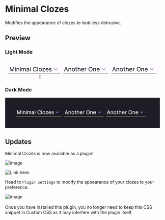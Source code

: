 # Minimal Clozes
Modifies the appearance of clozes to look less obtrusive.

## Preview
### Light Mode
![Preview1](https://raw.githubusercontent.com/anishaaa1/Minimal-Clozes/main/src/media/minimal-clozes-light.gif)
### Dark Mode
![Preview2](https://raw.githubusercontent.com/anishaaa1/Minimal-Clozes/main/src/media/minimal-clozes-dark.gif)

## Updates
Minimal Clozes is now available as a plugin!

<img width="907" alt="image" src="https://github.com/anishaaa1/Minimal-Clozes/assets/68901589/4bae4a77-73fc-412f-a46a-d07a3f7c505c">

![Link here.](https://remnote.com/plugins/Anisha-MinimalClozes)

Head to `Plugin Settings` to modify the appearance of your clozes to your preference.

<img width="752" alt="image" src="https://github.com/anishaaa1/Minimal-Clozes/assets/68901589/d7064783-fb57-41f6-9de2-0e844047cca7">
<br><br>
Once you have installed this plugin, you no longer need to keep this CSS snippet in Custom CSS as it may interfere with the plugin itself.
